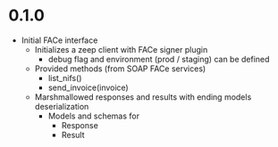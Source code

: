 # 0.1.0
- Initial FACe interface
  - Initializes a zeep client with FACe signer plugin
    - debug flag and environment (prod / staging) can be defined
  - Provided methods (from SOAP FACe services)
    - list_nifs()
    - send_invoice(invoice)
  - Marshmallowed responses and results with ending models deserialization
    - Models and schemas for
      - Response
      - Result
